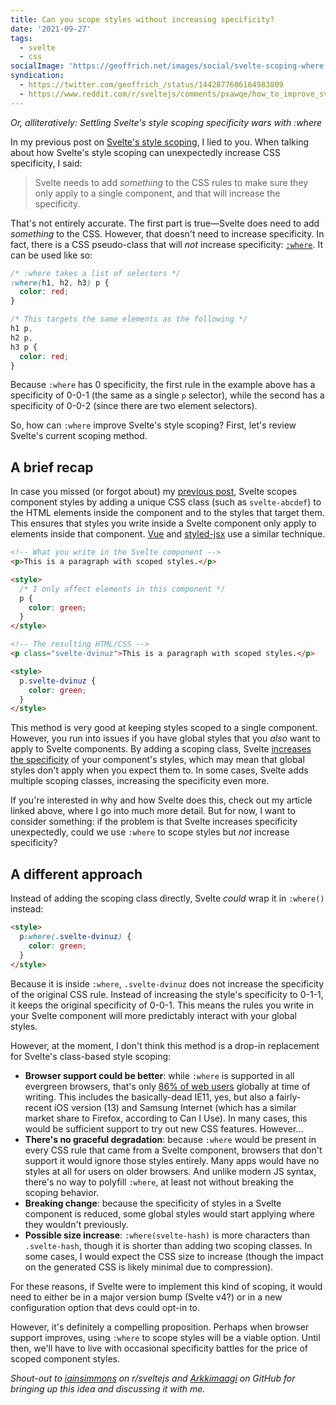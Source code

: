 ```yaml
---
title: Can you scope styles without increasing specificity?
date: '2021-09-27'
tags:
  - svelte
  - css
socialImage: 'https://geoffrich.net/images/social/svelte-scoping-where.png'
syndication:
  - https://twitter.com/geoffrich_/status/1442877606164983809
  - https://www.reddit.com/r/sveltejs/comments/pxawqe/how_to_improve_sveltes_style_scoping/
---
```


_Or, alliteratively: Settling Svelte's style scoping specificity wars with :where_

In my previous post on [Svelte's style scoping](/posts/svelte-scoped-styles/), I lied to you. When talking about how Svelte's style scoping can unexpectedly increase CSS specificity, I said:

> Svelte needs to add _something_ to the CSS rules to make sure they only apply to a single component, and that will increase the specificity.

That's not entirely accurate. The first part is true&mdash;Svelte does need to add _something_ to the CSS. However, that doesn't need to increase specificity. In fact, there is a CSS pseudo-class that will _not_ increase specificity: [`:where`](https://developer.mozilla.org/en-US/docs/Web/CSS/:where). It can be used like so:

```css
/* :where takes a list of selectors */
:where(h1, h2, h3) p {
  color: red;
}

/* This targets the same elements as the following */
h1 p,
h2 p,
h3 p {
  color: red;
}
```

Because `:where` has 0 specificity, the first rule in the example above has a specificity of 0-0-1 (the same as a single `p` selector), while the second has a specificity of 0-0-2 (since there are two element selectors).

So, how can `:where` improve Svelte's style scoping? First, let's review Svelte's current scoping method.

## A brief recap

In case you missed (or forgot about) my [previous post](/posts/svelte-scoped-styles/), Svelte scopes component styles by adding a unique CSS class (such as `svelte-abcdef`) to the HTML elements inside the component and to the styles that target them. This ensures that styles you write inside a Svelte component only apply to elements inside that component. [Vue](https://vue-loader.vuejs.org/guide/scoped-css.html) and [styled-jsx](https://github.com/vercel/styled-jsx) use a similar technique.

```html
<!-- What you write in the Svelte component -->
<p>This is a paragraph with scoped styles.</p>

<style>
  /* I only affect elements in this component */
  p {
    color: green;
  }
</style>

<!-- The resulting HTML/CSS -->
<p class="svelte-dvinuz">This is a paragraph with scoped styles.</p>

<style>
  p.svelte-dvinuz {
    color: green;
  }
</style>
```

This method is very good at keeping styles scoped to a single component. However, you run into issues if you have global styles that you _also_ want to apply to Svelte components. By adding a scoping class, Svelte [increases the specificity](/posts/svelte-scoped-styles/#heading-specificity-and-scoping) of your component's styles, which may mean that global styles don't apply when you expect them to. In some cases, Svelte adds multiple scoping classes, increasing the specificity even more.

If you're interested in why and how Svelte does this, check out my article linked above, where I go into much more detail. But for now, I want to consider something: if the problem is that Svelte increases specificity unexpectedly, could we use `:where` to scope styles but _not_ increase specificity?

## A different approach

Instead of adding the scoping class directly, Svelte _could_ wrap it in `:where()` instead:

```html
<style>
  p:where(.svelte-dvinuz) {
    color: green;
  }
</style>
```

Because it is inside `:where`, `.svelte-dvinuz` does not increase the specificity of the original CSS rule. Instead of increasing the style's specificity to 0-1-1, it keeps the original specificity of 0-0-1. This means the rules you write in your Svelte component will more predictably interact with your global styles.

However, at the moment, I don't think this method is a drop-in replacement for Svelte's class-based style scoping:

- **Browser support could be better**: while `:where` is supported in all evergreen browsers, that's only [86% of web users](https://caniuse.com/mdn-css_selectors_where) globally at time of writing. This includes the basically-dead IE11, yes, but also a fairly-recent iOS version (13) and Samsung Internet (which has a similar market share to Firefox, according to Can I Use). In many cases, this would be sufficient support to try out new CSS features. However...
- **There's no graceful degradation**: because `:where` would be present in every CSS rule that came from a Svelte component, browsers that don't support it would ignore those styles entirely. Many apps would have no styles at all for users on older browsers. And unlike modern JS syntax, there's no way to polyfill `:where`, at least not without breaking the scoping behavior.
- **Breaking change**: because the specificity of styles in a Svelte component is reduced, some global styles would start applying where they wouldn't previously.
- **Possible size increase**: `:where(svelte-hash)` is more characters than `.svelte-hash`, though it is shorter than adding two scoping classes. In some cases, I would expect the CSS size to increase (though the impact on the generated CSS is likely minimal due to compression).

For these reasons, if Svelte were to implement this kind of scoping, it would need to either be in a major version bump (Svelte v4?) or in a new configuration option that devs could opt-in to.

However, it's definitely a compelling proposition. Perhaps when browser support improves, using `:where` to scope styles will be a viable option. Until then, we'll have to live with occasional specificity battles for the price of scoped component styles.

_Shout-out to [iainsimmons](https://www.reddit.com/r/sveltejs/comments/pjpaz6/how_svelte_scopes_component_styles/hc1dbpu/?context=3) on r/sveltejs and [Arkkimaagi](https://github.com/sveltejs/svelte/issues/4374#issuecomment-921976465) on GitHub for bringing up this idea and discussing it with me._
